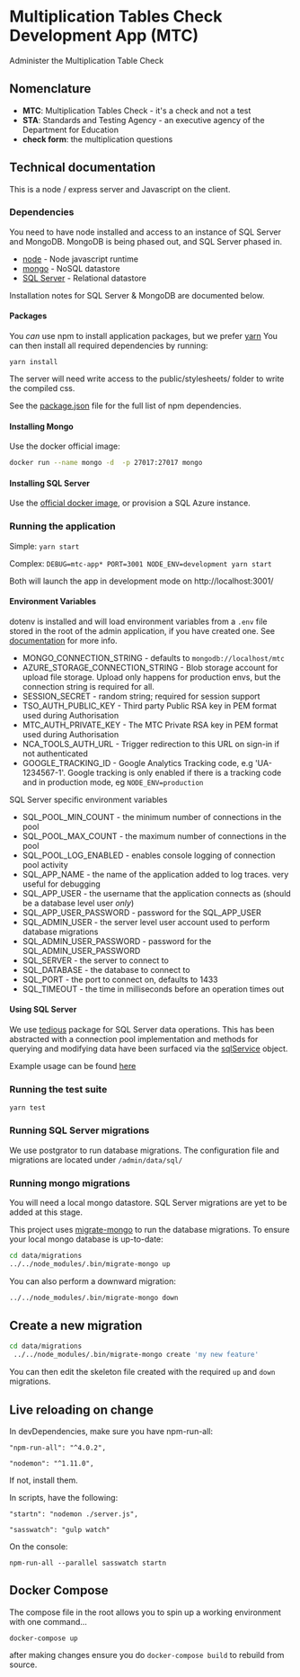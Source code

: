 # Multiplication Tables Check Development App (MTC)

Administer the Multiplication Table Check

## Nomenclature

- **MTC**: Multiplication Tables Check - it's a check and not a test
- **STA**: Standards and Testing Agency - an executive agency of the Department for Education
- **check form**: the multiplication questions

## Technical documentation

This is a node / express server and Javascript on the client. 

### Dependencies

You need to have node installed and access to an instance of SQL Server and MongoDB.  MongoDB is being phased out, and SQL Server phased in.

- [node](https://nodejs.org/) - Node javascript runtime 
- [mongo](https://www.mongodb.com/) - NoSQL datastore
- [SQL Server](https://docs.microsoft.com/en-us/sql/linux/quickstart-install-connect-docker) - Relational datastore

Installation notes for SQL Server & MongoDB are documented below.

#### Packages

You _can_ use npm to install application packages, but we prefer [yarn](https://yarnpkg.com/lang/en/)
You can then install all required dependencies by running:

`yarn install`

The server will need write access to the public/stylesheets/ folder to write the compiled css.

See the [package.json](./package.json) file for the full list of npm dependencies.

#### Installing Mongo

Use the docker official image:

```bash
docker run --name mongo -d  -p 27017:27017 mongo
```

#### Installing SQL Server

Use the [official docker image](https://docs.microsoft.com/en-us/sql/linux/quickstart-install-connect-docker), or provision a SQL Azure instance.

### Running the application

Simple: `yarn start`

Complex: `DEBUG=mtc-app* PORT=3001 NODE_ENV=development yarn start`

Both will launch the app in development mode on http://localhost:3001/

#### Environment Variables

dotenv is installed and will load environment variables from a `.env` file stored in the root of the admin application, if you have created one.  See [documentation](https://www.npmjs.com/package/dotenv) for more info.

* MONGO_CONNECTION_STRING - defaults to `mongodb://localhost/mtc`
* AZURE_STORAGE_CONNECTION_STRING - Blob storage account for upload file storage.  Upload only happens for production 
  envs, but the connection string is required for all.
* SESSION_SECRET - random string; required for session support
* TSO_AUTH_PUBLIC_KEY - Third party Public RSA key in PEM format used during Authorisation
* MTC_AUTH_PRIVATE_KEY - The MTC Private RSA key in PEM format used during Authorisation
* NCA_TOOLS_AUTH_URL - Trigger redirection to this URL on sign-in if not authenticated
* GOOGLE_TRACKING_ID - Google Analytics Tracking code, e.g 'UA-1234567-1'.  Google tracking is only enabled if there is
  a tracking code and in production mode, eg `NODE_ENV=production`

SQL Server specific environment variables
* SQL_POOL_MIN_COUNT - the minimum number of connections in the pool
* SQL_POOL_MAX_COUNT - the maximum number of connections in the pool
* SQL_POOL_LOG_ENABLED - enables console logging of connection pool activity
* SQL_APP_NAME - the name of the application added to log traces.  very useful for debugging
* SQL_APP_USER - the username that the application connects as (should be a database level user _only_)
* SQL_APP_USER_PASSWORD - password for the SQL_APP_USER
* SQL_ADMIN_USER - the server level user account used to perform database migrations
* SQL_ADMIN_USER_PASSWORD - password for the SQL_ADMIN_USER_PASSWORD
* SQL_SERVER - the server to connect to
* SQL_DATABASE - the database to connect to
* SQL_PORT - the port to connect on, defaults to 1433
* SQL_TIMEOUT - the time in milliseconds before an operation times out

#### Using SQL Server

We use [tedious](http://tediousjs.github.io/tedious/) package for SQL Server data operations.  This has been abstracted with a connection pool implementation and methods for querying and modifying data have been surfaced via the [sqlService](./services/data-access/sql.service.js) object.  

Example usage can be found [here](./sql.usage.example.js)

### Running the test suite

`yarn test`

### Running SQL Server migrations

We use postgrator to run database migrations.  The configuration file and migrations are located under `/admin/data/sql/`

### Running mongo migrations

You will need a local mongo datastore.  SQL Server migrations are yet to be added at this stage.

This project uses [migrate-mongo](https://www.npmjs.com/package/migrate-mongo) to run the database migrations.  To 
ensure your local mongo database is up-to-date:

```bash
cd data/migrations
../../node_modules/.bin/migrate-mongo up
```

You can also perform a downward migration:

```bash
../../node_modules/.bin/migrate-mongo down
```

## Create a new migration

```bash
cd data/migrations
 ../../node_modules/.bin/migrate-mongo create 'my new feature'
```
You can then edit the skeleton file created with the required `up` and `down` migrations. 


## Live reloading on change

In devDependencies, make sure you have npm-run-all:

`"npm-run-all": "^4.0.2",`

`"nodemon": "^1.11.0",`

If not, install them.

In scripts, have the following:

`"startn": "nodemon ./server.js",`

`"sasswatch": "gulp watch"`

On the console:

`npm-run-all --parallel sasswatch startn`

## Docker Compose

The compose file in the root allows you to spin up a working environment with one command...

`docker-compose up`

after making changes ensure you do `docker-compose build` to rebuild from source.
